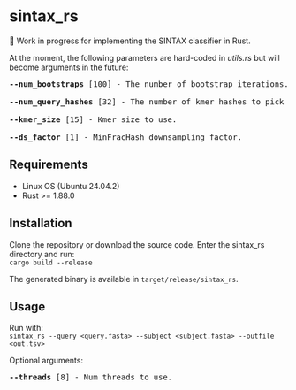 # sintax_rs
🚧 Work in progress for implementing the SINTAX classifier in Rust.

At the moment, the following parameters are hard-coded in *utils.rs* but will become arguments in the future:<br>
<pre>
<b>--num_bootstraps</b> [100] - The number of bootstrap iterations.

<b>--num_query_hashes</b> [32] - The number of kmer hashes to pick during each bootstrap iteration.

<b>--kmer_size</b> [15] - Kmer size to use.

<b>--ds_factor</b> [1] - MinFracHash downsampling factor.
</pre>

## Requirements
- Linux OS (Ubuntu 24.04.2)
- Rust >= 1.88.0

## Installation
Clone the repository or download the source code. Enter the sintax_rs directory and run:<br>
`cargo build --release`

The generated binary is available in `target/release/sintax_rs`.

## Usage
Run with:<br>
`sintax_rs --query <query.fasta> --subject <subject.fasta> --outfile <out.tsv>`

Optional arguments:
<pre>
<b>--threads</b> [8] - Num threads to use.
</pre>

